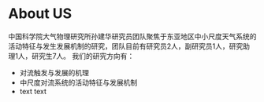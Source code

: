 # About US

中国科学院大气物理研究所孙建华研究员团队聚焦于东亚地区中小尺度天气系统的活动特征与发生发展机制的研究，团队目前有研究员2人，副研究员1人，研究助理1人，研究生7人。
我们的研究方向有：

- 对流触发与发展的机理
- 中尺度对流系统的活动特征与发展机制
- text text
